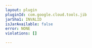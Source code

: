 ```yaml
---
layout: plugin
pluginId: com.google.cloud.tools.jib
jarSha1: INVALID
isJarAvailable: false
error: NONE
violations: []

---
```

